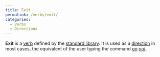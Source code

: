 ```yaml
---
title: Exit
permalink: /verbs/exit/
categories: 
  - Verbs
  - Directions
---
```


**Exit** is a [verb](declarations/verb/) defined by the
[standard library](library/). It is used as a
[direction](classes/direction/) in most cases, the equivalent of the
user typing the command *[go](verbs/go/) [out](directions/out/)*.
